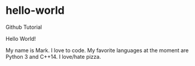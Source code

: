 # hello-world
Github Tutorial

Hello World! 

My name is Mark. I love to code. My favorite languages at the moment are Python 3 and C++14. 
I love/hate pizza. 
